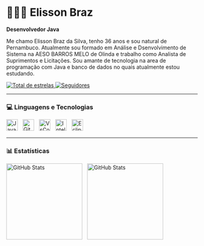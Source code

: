 # 👨🏾‍💻 Elisson Braz

**Desenvolvedor Java**

Me chamo Elisson Braz da Silva, tenho 36 anos e sou natural de Pernambuco. Atualmente sou formado em Análise e Dsenvolvimento de Sistema na AESO BARROS MELO de Olinda e trabalho como Analista de Suprimentos e Licitações. Sou amante de tecnologia na area de programação com Java e banco de dados no quais atualmente estou estudando.

<p alígn="start">
    <a href="https://github.com/ElissonBraz?tab=repositories&sort=stargazers">
        <img 
            alt="Total de estrelas" 
            title="Total de estrelas GitHub" 
            src="https://custom-icon-badges.demolab.com/github/stars/Larissakich?color=55960c&style=for-the-badge&labelColor=488207&logo=star&label=estrelas"
        />
    </a>
    <a href="https://github.com/ElissonBraz?tab=followers">
        <img 
            alt="Seguidores" 
            title="Me siga no GitHub" 
            src="https://custom-icon-badges.demolab.com/github/followers/ElissonBraz?color=236ad3&labelColor=1155ba&style=for-the-badge&logo=github&label=Seguidores&logoColor=white"
        />
    </a>
</p>

---
### 💻 Linguagens e Tecnologias


<img
    align="left" 
    alt="Java"
    title="Java" 
    width="30px" 
    style="padding-right: 10px;" 
    src="https://cdn.jsdelivr.net/gh/devicons/devicon@latest/icons/java/java-original.svg" 
/>
<img 
    align="left" 
    alt="Git" 
    title="Git"
    width="30px" 
    style="padding-right: 10px;" 
    src="https://cdn.jsdelivr.net/gh/devicons/devicon@latest/icons/git/git-original.svg" 
/>
    
 <img 
    align="left" 
    alt="VsCode" 
    title="VsCode"
    width="30px" 
    style="padding-right: 10px;" 
    src="https://cdn.jsdelivr.net/gh/devicons/devicon@latest/icons/vscode/vscode-original.svg" 
/>

<img
    align="left" 
    alt="Intellij" 
    title="Intellij"
    width="30px" 
    style="padding-right: 10px;"
    src="https://cdn.jsdelivr.net/gh/devicons/devicon@latest/icons/intellij/intellij-original.svg" 
/>

<img 
    align="left" 
    alt="Eclipse" 
    title="Eclipse"
    width="30px" 
    style="padding-right: 10px;"
    src="https://cdn.jsdelivr.net/gh/devicons/devicon@latest/icons/eclipse/eclipse-original.svg"
/>

<br/>
<br/>

---

### 📊 Estatísticas

<p>
  <img 
    align="left" 
    alt="GitHub Stats" 
    height="200" 
    style="padding-right: 10px;" 
    src="https://github-readme-stats.vercel.app/api?username=ElissonBraz&show_icons=true&theme=tokyonight&include_all_commits=true&locale=pt-br" 
  />

<img 
      align="left" 
      alt="GitHub Stats" 
      height="200" 
      src="https://github-readme-stats.vercel.app/api/top-langs/?username=ElissonBraz&theme=tokyonight&layout=compact&custom_title=Tecnologias&langs_count=9" 
  />

</p>

